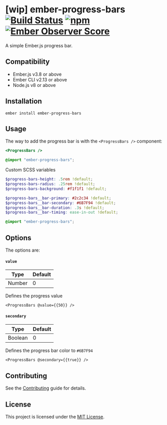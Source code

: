 [wip] ember-progress-bars [![Build Status](https://travis-ci.org/dnstld/ember-progress-bars.svg?branch=master)](https://travis-ci.org/dnstld/ember-progress-bars) [![npm](https://img.shields.io/npm/v/ember-progress-bars.svg)](https://www.npmjs.com/package/ember-progress-bars) [![Ember Observer Score](http://emberobserver.com/badges/ember-progress-bars.svg)](http://emberobserver.com/addons/ember-progress-bars)
==============================================================================

A simple Ember.js progress bar.


Compatibility
------------------------------------------------------------------------------

* Ember.js v3.8 or above
* Ember CLI v2.13 or above
* Node.js v8 or above


Installation
------------------------------------------------------------------------------

```
ember install ember-progress-bars
```


Usage
------------------------------------------------------------------------------

The way to add the progress bar is with the `<ProgressBars />` component:

```hbs
<ProgressBars />
```

```scss
@import "ember-progress-bars";
```

Custom SCSS variables

```scss
$progress-bars-height: .5rem !default;
$progress-bars-radius: .25rem !default;
$progress-bars-background: #f1f1f1 !default;

$progress-bars__bar-primary: #2c2c34 !default;
$progress-bars__bar-secondary: #6B7F94 !default;
$progress-bars__bar-duration: .3s !default;
$progress-bars__bar-timing: ease-in-out !default;

@import "ember-progress-bars";
```

Options
------------------------------------------------------------------------------

The options are:

#### `value`

| Type   | Default |
|--------|---------|
| Number | 0       |

Defines the progress value

`<ProgressBars @value={{50}} />`

#### `secondary`

| Type    | Default |
|---------|---------|
| Boolean | 0       |

Defines the progress bar color to `#6B7F94`

`<ProgressBars @secondary={{true}} />`

Contributing
------------------------------------------------------------------------------

See the [Contributing](CONTRIBUTING.md) guide for details.


License
------------------------------------------------------------------------------

This project is licensed under the [MIT License](LICENSE.md).
